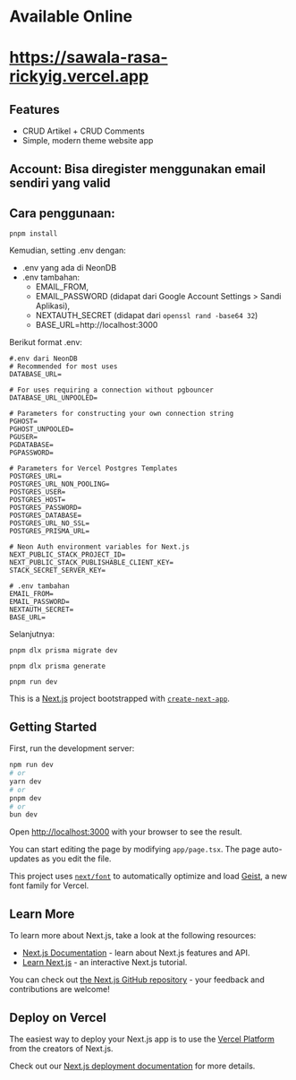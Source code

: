 # Available Online
# https://sawala-rasa-rickyig.vercel.app

## Features
- CRUD Artikel + CRUD Comments
- Simple, modern theme website app

## Account: Bisa diregister menggunakan email sendiri yang valid

## Cara penggunaan:

```pnpm install```

Kemudian, setting .env dengan:
- .env yang ada di NeonDB
- .env tambahan:
  - EMAIL_FROM, 
  - EMAIL_PASSWORD (didapat dari Google Account Settings > Sandi Aplikasi),
  - NEXTAUTH_SECRET (didapat dari ```openssl rand -base64 32```)
  - BASE_URL=http://localhost:3000

Berikut format .env:
```
#.env dari NeonDB
# Recommended for most uses
DATABASE_URL=

# For uses requiring a connection without pgbouncer
DATABASE_URL_UNPOOLED=

# Parameters for constructing your own connection string
PGHOST=
PGHOST_UNPOOLED=
PGUSER=
PGDATABASE=
PGPASSWORD=

# Parameters for Vercel Postgres Templates
POSTGRES_URL=
POSTGRES_URL_NON_POOLING=
POSTGRES_USER=
POSTGRES_HOST=
POSTGRES_PASSWORD=
POSTGRES_DATABASE=
POSTGRES_URL_NO_SSL=
POSTGRES_PRISMA_URL=

# Neon Auth environment variables for Next.js
NEXT_PUBLIC_STACK_PROJECT_ID=
NEXT_PUBLIC_STACK_PUBLISHABLE_CLIENT_KEY=
STACK_SECRET_SERVER_KEY=

# .env tambahan
EMAIL_FROM=
EMAIL_PASSWORD=
NEXTAUTH_SECRET=
BASE_URL=
```

Selanjutnya:

```pnpm dlx prisma migrate dev```

```pnpm dlx prisma generate```

```pnpm run dev```



This is a [Next.js](https://nextjs.org) project bootstrapped with [`create-next-app`](https://nextjs.org/docs/app/api-reference/cli/create-next-app).

## Getting Started

First, run the development server:

```bash
npm run dev
# or
yarn dev
# or
pnpm dev
# or
bun dev
```

Open [http://localhost:3000](http://localhost:3000) with your browser to see the result.

You can start editing the page by modifying `app/page.tsx`. The page auto-updates as you edit the file.

This project uses [`next/font`](https://nextjs.org/docs/app/building-your-application/optimizing/fonts) to automatically optimize and load [Geist](https://vercel.com/font), a new font family for Vercel.

## Learn More

To learn more about Next.js, take a look at the following resources:

- [Next.js Documentation](https://nextjs.org/docs) - learn about Next.js features and API.
- [Learn Next.js](https://nextjs.org/learn) - an interactive Next.js tutorial.

You can check out [the Next.js GitHub repository](https://github.com/vercel/next.js) - your feedback and contributions are welcome!

## Deploy on Vercel

The easiest way to deploy your Next.js app is to use the [Vercel Platform](https://vercel.com/new?utm_medium=default-template&filter=next.js&utm_source=create-next-app&utm_campaign=create-next-app-readme) from the creators of Next.js.

Check out our [Next.js deployment documentation](https://nextjs.org/docs/app/building-your-application/deploying) for more details.
